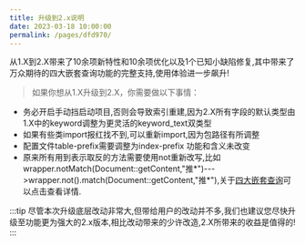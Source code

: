 ```yaml
---
title: 升级到2.x说明
date: 2023-03-18 10:00:00
permalink: /pages/dfd970/
---
```

从1.X到2.X带来了10余项新特性和10余项优化以及1个已知小缺陷修复,其中带来了万众期待的四大嵌套查询功能的完整支持,使用体验进一步飙升!

> 如果你想从1.X升级到2.X，你需要做以下事情：

* 务必开启手动挡启动项目,否则会导致索引重建,因为2.X所有字段的默认类型由1.X中的keyword调整为更灵活的keyword_text双类型
* 如果有些类import报红找不到,可以重新import,因为包路径有所调整
* 配置文件table-prefix需要调整为index-prefix 功能和含义未改变
* 原来所有用到表示取反的方法需要使用not重新改写,比如wrapper.notMatch(Document::getContent,"推*")--->wrapper.not().match(Document::getContent,"推*"),关于[四大嵌套查询](/pages/17ea0a/)可以点击查看详情.

:::tip
尽管本次升级底层改动非常大,但带给用户的改动并不多,我们也建议您尽快升级至功能更为强大的2.x版本,相比改动带来的少许改造,2.X所带来的收益是值得的!
:::